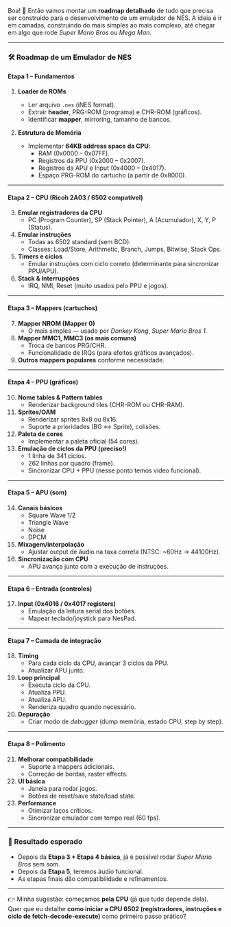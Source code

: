 Boa! 🚀 Então vamos montar um **roadmap detalhado** de tudo que precisa ser construído para o desenvolvimento de um emulador de NES. A ideia é ir em camadas, construindo do mais simples ao mais complexo, até chegar em algo que rode *Super Mario Bros* ou *Mega Man*.  

---

### 🛠️ Roadmap de um Emulador de NES

#### **Etapa 1 – Fundamentos**
1. **Loader de ROMs**
   - Ler arquivo `.nes` (iNES format).
   - Extrair **header**, PRG-ROM (programa) e CHR-ROM (gráficos).
   - Identificar **mapper**, mirroring, tamanho de bancos.

2. **Estrutura de Memória**
   - Implementar **64KB address space da CPU**:
     - RAM (0x0000 – 0x07FF).
     - Registros da PPU (0x2000 – 0x2007).
     - Registros da APU e Input (0x4000 – 0x4017).
     - Espaço PRG-ROM do cartucho (a partir de 0x8000).

---

#### **Etapa 2 – CPU (Ricoh 2A03 / 6502 compatível)**
3. **Emular registradores da CPU**
   - PC (Program Counter), SP (Stack Pointer), A (Acumulador), X, Y, P (Status).
4. **Emular instruções**
   - Todas as 6502 standard (sem BCD).
   - Classes: Load/Store, Arithmetic, Branch, Jumps, Bitwise, Stack Ops.
5. **Timers e ciclos**
   - Emular instruções com ciclo correto (determinante para sincronizar PPU/APU).
6. **Stack & Interrupções**
   - IRQ, NMI, Reset (muito usados pelo PPU e jogos).

---

#### **Etapa 3 – Mappers (cartuchos)**
7. **Mapper NROM (Mapper 0)**
   - O mais simples — usado por *Donkey Kong*, *Super Mario Bros 1*.
8. **Mapper MMC1, MMC3 (os mais comuns)**
   - Troca de bancos PRG/CHR.
   - Funcionalidade de IRQs (para efeitos gráficos avançados).
9. **Outros mappers populares** conforme necessidade.

---

#### **Etapa 4 – PPU (gráficos)**
10. **Nome tables & Pattern tables**
    - Renderizar background tiles (CHR-ROM ou CHR-RAM).
11. **Sprites/OAM**
    - Renderizar sprites 8x8 ou 8x16.
    - Suporte a prioridades (BG ↔ Sprite), colisões.
12. **Paleta de cores**
    - Implementar a paleta oficial (54 cores).
13. **Emulação de ciclos da PPU (preciso!)**
    - 1 linha de 341 ciclos.
    - 262 linhas por quadro (frame).
    - Sincronizar CPU + PPU (nesse ponto temos vídeo funcional).

---

#### **Etapa 5 – APU (som)**
14. **Canais básicos**
    - Square Wave 1/2
    - Triangle Wave
    - Noise
    - DPCM
15. **Mixagem/interpolação**
    - Ajustar output de áudio na taxa correta (NTSC: ~60Hz → 44100Hz).
16. **Sincronização com CPU**
    - APU avança junto com a execução de instruções.

---

#### **Etapa 6 – Entrada (controles)**
17. **Input (0x4016 / 0x4017 registers)**
    - Emulação da leitura serial dos botões.
    - Mapear teclado/joystick para NesPad.

---

#### **Etapa 7 – Camada de integração**
18. **Timing**
    - Para cada ciclo da CPU, avançar 3 ciclos da PPU.
    - Atualizar APU junto.
19. **Loop principal**
    - Executa ciclo da CPU.
    - Atualiza PPU.
    - Atualiza APU.
    - Renderiza quadro quando necessário.
20. **Depuração**
    - Criar modo de *debugger* (dump memória, estado CPU, step by step).

---

#### **Etapa 8 – Polimento**
21. **Melhorar compatibilidade**
    - Suporte a mappers adicionais.
    - Correção de bordas, raster effects.
22. **UI básica**
    - Janela para rodar jogos.
    - Botões de reset/save state/load state.
23. **Performance**
    - Otimizar laços críticos.
    - Sincronizar emulador com tempo real (60 fps).

---

### 🏁 Resultado esperado
- Depois da **Etapa 3 + Etapa 4 básica**, já é possível rodar *Super Mario Bros* sem som.  
- Depois da **Etapa 5**, teremos áudio funcional.  
- As etapas finais dão compatibilidade e refinamentos.

---

👉 Minha sugestão: começamos **pela CPU** (já que tudo depende dela).  
Quer que eu detalhe **como iniciar a CPU 6502 (registradores, instruções e ciclo de fetch-decode-execute)** como primeiro passo prático?